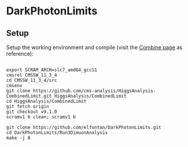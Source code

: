 # DarkPhotonLimits

## Setup 
Setup the working environment and compile (visit the [Combine page](https://cms-analysis.github.io/HiggsAnalysis-CombinedLimit) as reference):
<pre><code>
export SCRAM_ARCH=slc7_amd64_gcc11
cmsrel CMSSW_11_3_4
cd CMSSW_11_3_4/src
cmsenv
git clone https://github.com/cms-analysis/HiggsAnalysis-CombinedLimit.git HiggsAnalysis/CombinedLimit
cd HiggsAnalysis/CombinedLimit
git fetch origin
git checkout v9.1.0
scramv1 b clean; scramv1 b

git clone https://github.com/elfontan/DarkPhotonLimits.git 
cd DarkPhotonLimits/Run3DimuonAnalysis
make -j	8
</code></pre>


